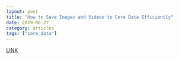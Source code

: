 ```yaml
---
layout: post
title: "How to Save Images and Videos to Core Data Efficiently"
date: 2019-06-27
category: articles
tags: ["core_data"]
---
```

[LINK](https://www.vadimbulavin.com/how-to-save-images-and-videos-to-core-data-efficiently/)